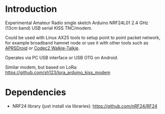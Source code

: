 # Introduction
Experimental Amateur Radio single sketch Arduino NRF24L01 2.4 GHz (13cm band) USB serial KISS TNC/modem. 

Could be used with Linux AX25 tools to setup point to point packet network, for example broadband hamnet node or use it with other tools such as [APRSDroid](https://aprsdroid.org) or [Codec2 Walkie-Talkie](https://github.com/sh123/codec2_talkie). 

Operates via PC USB interface or USB OTG on Android.

Similar modem, but based on LoRa: https://github.com/sh123/lora_arduino_kiss_modem

# Dependencies
- NRF24 library (just install via libraries): https://github.com/nRF24/RF24
